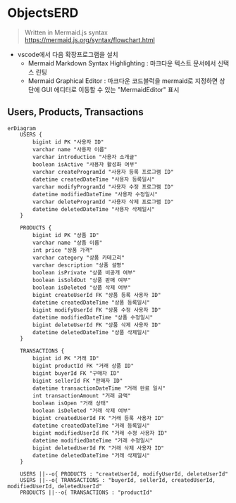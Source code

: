 # ObjectsERD

> Written in Mermaid.js syntax  
> https://mermaid.js.org/syntax/flowchart.html

- vscode에서 다음 확장프로그램을 설치
  - Mermaid Markdown Syntax Highlighting : 마크다운 텍스트 문서에서 신택스 린팅
  - Mermaid Graphical Editor : 마크다운 코드블럭을 mermaid로 지정하면 상단에 GUI 에디터로 이동할 수 있는 "MermaidEditor" 표시

## Users, Products, Transactions
```mermaid
erDiagram
    USERS {
        bigint id PK "사용자 ID"
        varchar name "사용자 이름"
        varchar introduction "사용자 소개글"
        boolean isActive "사용자 활성화 여부"
        varchar createProgramId "사용자 등록 프로그램 ID"
        datetime createdDateTime "사용자 등록일시"
        varchar modifyProgramId "사용자 수정 프로그램 ID"
        datetime modifiedDateTime "사용자 수정일시"
        varchar deleteProgramId "사용자 삭제 프로그램 ID"
        datetime deletedDateTime "사용자 삭제일시"
    }

    PRODUCTS {
        bigint id PK "상품 ID"
        varchar name "상품 이름"
        int price "상품 가격"
        varchar category "상품 카테고리"
        varchar description "상품 설명"
        boolean isPrivate "상품 비공개 여부"
        boolean isSoldOut "상품 판매 여부"
        boolean isDeleted "상품 삭제 여부"
        bigint createUserId FK "상품 등록 사용자 ID"
        datetime createdDateTime "상품 등록일시"
        bigint modifyUserId FK "상품 수정 사용자 ID"
        datetime modifiedDateTime "상품 수정일시"
        bigint deleteUserId FK "상품 삭제 사용자 ID"
        datetime deletedDateTime "상품 삭제일시"
    }

    TRANSACTIONS {
        bigint id PK "거래 ID"
        bigint productId FK "거래 상품 ID"
        bigint buyerId FK "구매자 ID"
        bigint sellerId FK "판매자 ID"
        datetime transactionDateTime "거래 완료 일시"
        int transactionAmount "거래 금액"
        boolean isOpen "거래 상태"
        boolean isDeleted "거래 삭제 여부"
        bigint createdUserId FK "거래 등록 사용자 ID"
        datetime createdDateTime "거래 등록일시"
        bigint modifiedUserId FK "거래 수정 사용자 ID"
        datetime modifiedDateTime "거래 수정일시"
        bigint deletedUserId FK "거래 삭제 사용자 ID"
        datetime deletedDateTime "거래 삭제일시"
    }

    USERS ||--o{ PRODUCTS : "createUserId, modifyUserId, deleteUserId"
    USERS ||--o{ TRANSACTIONS : "buyerId, sellerId, createdUserId, modifiedUserId, deletedUserId"
    PRODUCTS ||--o{ TRANSACTIONS : "productId"
```